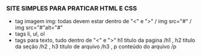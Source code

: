 ### SITE SIMPLES PARA PRATICAR HTML E CSS

- tag imagem img: todas devem estar dentro de "<" e ">" / img src="#" / img src="#"alt="#" 
- tags li,  ul,  ol
- tags para texto, tudo dentro de "<" e ">" h1 titulo da pagina /h1 , h2 titulo da seção /h2 , h3 titulo de arquivo /h3 , p conteúdo do arquivo /p 

